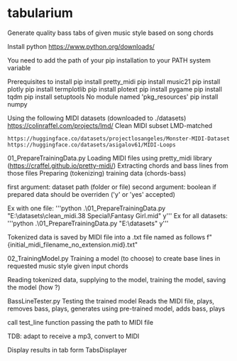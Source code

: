 # tabularium
Generate quality bass tabs of given music style based on song chords

Install python
  https://www.python.org/downloads/

You need to add the path of your pip installation to your PATH system variable

Prerequisites to install
    pip install pretty_midi
    pip install music21
    pip install plotly
    pip install termplotlib
		pip install plotext
    pip install pygame
    pip install tqdm
    pip install setuptools
      No module named 'pkg_resources'
    pip install numpy

Using the following MIDI datasets (downloaded to ./datasets)
  https://colinraffel.com/projects/lmd/
		Clean MIDI subset
		LMD-matched
		
	https://huggingface.co/datasets/projectlosangeles/Monster-MIDI-Dataset
	https://huggingface.co/datasets/asigalov61/MIDI-Loops

01_PrepareTrainingData.py
  Loading MIDI files using pretty_midi library (https://craffel.github.io/pretty-midi/)
  Extracting chords and bass lines from those files
  Preparing (tokenizing) training data (chords-bass)

  first argument: dataset path (folder or file)
  second argument: boolean if prepared data should be overriden ('y' or 'yes' accepted)

  Ex with one file: '''python .\01_PrepareTrainingData.py "E:\datasets\clean_midi\.38 Special\Fantasy Girl.mid" y'''
  Ex for all datasets: '''python .\01_PrepareTrainingData.py "E:\datasets\" y'''

  Tokenized data is saved by MIDI file into a .txt file named as follows f"{initial_midi_filename_no_extension.mid}.txt"

02_TrainingModel.py
  Training a model (to choose) to create base lines in requested music style given input chords

  Reading tokenized data, supplying to the model, training the model, saving the model (how ?)

BassLineTester.py
  Testing the trained model
  Reads the MIDI file, plays, removes bass, plays, generates using pre-trained model, adds bass, plays
  
  call test_line function passing the path to MIDI file

  TDB: adapt to receive a mp3, convert to MIDI


Display results in tab form
  TabsDisplayer
